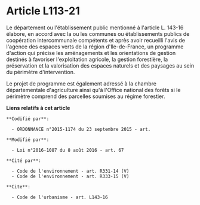 # Article L113-21

Le département ou l'établissement public mentionné à l'article L. 143-16 élabore, en accord avec la ou les communes ou
établissements publics de coopération intercommunale compétents et après avoir recueilli l'avis de l'agence des espaces verts
de la région d'Ile-de-France, un programme d'action qui précise les aménagements et les orientations de gestion destinés à
favoriser l'exploitation agricole, la gestion forestière, la préservation et la valorisation des espaces naturels et des
paysages au sein du périmètre d'intervention. 

Le projet de programme est également adressé à la chambre départementale d'agriculture ainsi qu'à l'Office national des
forêts si le périmètre comprend des parcelles soumises au régime forestier.

**Liens relatifs à cet article**

	**Codifié par**:

	  - ORDONNANCE n°2015-1174 du 23 septembre 2015 - art.

	**Modifié par**:

	  - Loi n°2016-1087 du 8 août 2016 - art. 67

	**Cité par**:

	  - Code de l'environnement - art. R331-14 (V)
	  - Code de l'environnement - art. R333-15 (V)

	**Cite**:

	  - Code de l'urbanisme - art. L143-16
